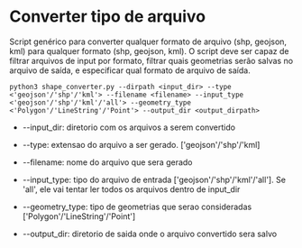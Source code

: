 # Converter tipo de arquivo 

Script genérico para converter qualquer formato de arquivo (shp, geojson, kml) para qualquer formato (shp, geojson, kml). O script deve ser capaz de filtrar arquivos de input por formato, filtrar quais geometrias serão salvas no arquivo de saída, e especificar qual formato de arquivo de saída.

```python3 shape_converter.py --dirpath <input_dir> --type <'geojson'/'shp'/'kml'> --filename <filename> --input_type <'geojson'/'shp'/'kml'/'all'> --geometry_type <'Polygon'/'LineString'/'Point'> --output_dir <output_dirpath>```

- --input_dir: diretorio com os arquivos a serem convertido
- --type: extensao do arquivo a ser gerado. ['geojson'/'shp'/'kml]

- --filename: nome do arquivo que sera gerado

- --input_type: tipo do arquivo de entrada ['geojson'/'shp'/'kml'/'all']. Se 'all', ele vai tentar ler todos os arquivos dentro de input_dir

- --geometry_type: tipo de geometrias que serao consideradas ['Polygon'/'LineString'/'Point']

- --output_dir: diretorio de saida onde o arquivo convertido sera salvo